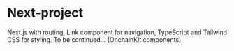 # Next-project
Next.js with routing, Link component for navigation, TypeScript and Tailwind CSS for styling.
To be continued... (OnchainKit components)

